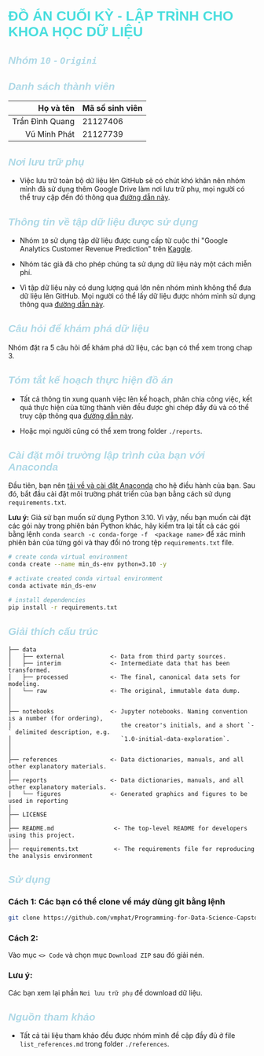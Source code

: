 <style>
    .my_title {
        font-family: 'Trebuchet MS', sans-serif;
        font-weight: bold;
        color: #4adede;
    }
    .my_header {
        font-family: Tahoma, sans-serif;
        font-weight: bold;
        color: lightblue;
        font-style: italic;
    }
</style>

<!-- -------------------------------------------------------------------- -->

<div class="my_title">

# ĐỒ ÁN CUỐI KỲ - LẬP TRÌNH CHO KHOA HỌC DỮ LIỆU

</div>

<!-- -------------------------------------------------------------------- -->

<div class="my_header">

## Nhóm `10` - `Origini`

</div>

<!-- -------------------------------------------------------------------- -->

<div class="my_header">

## Danh sách thành viên

</div>

| Họ và tên       | Mã số sinh viên |
| --------------: | :-------------  |
| Trần Đình Quang | 21127406        |
| Vũ Minh Phát    | 21127739        |

<!-- -------------------------------------------------------------------- -->

<div class="my_header">

## Nơi lưu trữ phụ

</div>

- Việc lưu trữ toàn bộ dữ liệu lên GitHub sẽ có chút khó khăn nên nhóm mình đã sử dụng thêm Google Drive làm nơi lưu trữ phụ, mọi người có thể truy cập đến đó thông qua [đường dẫn này](https://drive.google.com/drive/folders/1Bik9i9GaovlYXdHqdtKB1boVdW2uV568?usp=drive_link).

<!-- -------------------------------------------------------------------- -->

<div class="my_header">

## Thông tin về tập dữ liệu được sử dụng

</div>

- Nhóm `10` sử dụng tập dữ liệu được cung cấp từ cuộc thi "Google Analytics Customer Revenue Prediction" trên [Kaggle](https://www.kaggle.com/competitions/ga-customer-revenue-prediction/overview).

- Nhóm tác giả đã cho phép chúng ta sử dụng dữ liệu này một cách miễn phí.

- Vì tập dữ liệu này có dung lượng quá lớn nên nhóm mình không thể đưa dữ liệu lên GitHub. Mọi người có thể lấy dữ liệu được nhóm mình sử dụng thông qua [đường dẫn này](https://drive.google.com/drive/u/1/folders/1QnPcja15R4kyzS7W459Y6TJ9DcvKz5l6).

<!-- -------------------------------------------------------------------- -->

<div class="my_header">

## Câu hỏi để khám phá dữ liệu

</div>

Nhóm đặt ra 5 câu hỏi để khám phá dữ liệu, các bạn có thể xem trong chap 3.

<!-- -------------------------------------------------------------------- -->

<div class="my_header">

## Tóm tắt kế hoạch thực hiện đồ án

</div>

- Tất cả thông tin xung quanh việc lên kế hoạch, phân chia công việc, kết quả thực hiện của từng thành viên đều được ghi chép đầy đủ và có thể truy cập thông qua [đường dẫn này](https://drive.google.com/drive/folders/1rRYi0b87Tr6vhHEf1AHSWIbjotL5eZ_l?usp=drive_link).

- Hoặc mọi người cũng có thể xem trong folder `./reports`.

<!-- -------------------------------------------------------------------- -->

<div class="my_header">

## Cài đặt môi trường lập trình của bạn với Anaconda

</div>

Đầu tiên, bạn nên [tải về và cài đặt Anaconda](https://www.anaconda.com/download) cho hệ điều hành của bạn. Sau đó, bắt đầu cài đặt môi trường phát triển của bạn bằng cách sử dụng ```requirements.txt```. 

**Lưu ý:** Giả sử bạn muốn sử dụng Python 3.10. Vì vậy, nếu bạn muốn cài đặt các gói này trong phiên bản Python khác, hãy kiểm tra lại tất cả các gói bằng lệnh ```conda search -c conda-forge -f  <package name>``` để xác minh phiên bản của từng gói và thay đổi nó trong tệp ```requirements.txt``` file. 

```bash
# create conda virtual environment
conda create --name min_ds-env python=3.10 -y

# activate created conda virtual environment
conda activate min_ds-env

# install dependencies
pip install -r requirements.txt
```

<!-- -------------------------------------------------------------------- -->

<div class="my_header">

## Giải thích cấu trúc

</div>

```
├── data
│   ├── external             <- Data from third party sources.
│   ├── interim              <- Intermediate data that has been transformed.
│   ├── processed            <- The final, canonical data sets for modeling.
│   └── raw                  <- The original, immutable data dump.
│
│
├── notebooks                <- Jupyter notebooks. Naming convention is a number (for ordering),
│                               the creator's initials, and a short `-` delimited description, e.g.
│                               `1.0-initial-data-exploration`.
│
│
├── references               <- Data dictionaries, manuals, and all other explanatory materials.
│
├── reports                  <- Data dictionaries, manuals, and all other explanatory materials.
│   └── figures              <- Generated graphics and figures to be used in reporting
│
├── LICENSE
│
├── README.md                 <- The top-level README for developers using this project.
│
├── requirements.txt          <- The requirements file for reproducing the analysis environment
```

<!-- -------------------------------------------------------------------- -->

<div class="my_header">

## Sử dụng

</div>

### Cách 1: Các bạn có thể clone về máy dùng git bằng lệnh

```bash
git clone https://github.com/vmphat/Programming-for-Data-Science-Capstone-project
```

### Cách 2:

Vào mục `<> Code` và chọn mục `Download ZIP` sau đó giải nén.

### Lưu ý:

Các bạn xem lại phần `Nơi lưu trữ phụ` để download dữ liệu.

<!-- -------------------------------------------------------------------- -->

<div style="font-family: Tahoma, sans-serif; font-weight: bold; color: lightblue; font-style: italic;">

## Nguồn tham khảo

</div>

<!-- My Header -->

- Tất cả tài liệu tham khảo đều được nhóm mình đề cập đầy đủ ở file `list_references.md` trong folder `./references`.
